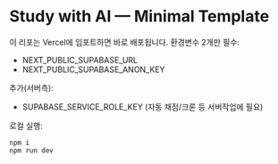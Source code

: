 # Study with AI — Minimal Template

이 리포는 Vercel에 임포트하면 바로 배포됩니다.
환경변수 2개만 필수:
- NEXT_PUBLIC_SUPABASE_URL
- NEXT_PUBLIC_SUPABASE_ANON_KEY

추가(서버측):
- SUPABASE_SERVICE_ROLE_KEY (자동 채점/크론 등 서버작업에 필요)

로컬 실행:
```
npm i
npm run dev
```